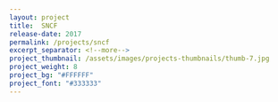 ```yaml
---
layout: project
title:  SNCF
release-date: 2017
permalink: /projects/sncf
excerpt_separator: <!--more-->
project_thumbnail: /assets/images/projects-thumbnails/thumb-7.jpg
project_weight: 8
project_bg: "#FFFFFF"
project_font: "#333333"
---
```

